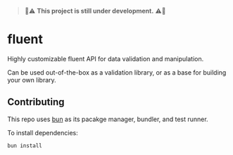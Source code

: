 > :construction::warning: **This project is still under development.** :warning::construction:

# fluent

Highly customizable fluent API for data validation and manipulation.

Can be used out-of-the-box as a validation library, or as a base for building your own library.

## Contributing

This repo uses [bun](https://bun.sh) as its pacakge manager, bundler, and test runner.

To install dependencies:

```bash
bun install
```